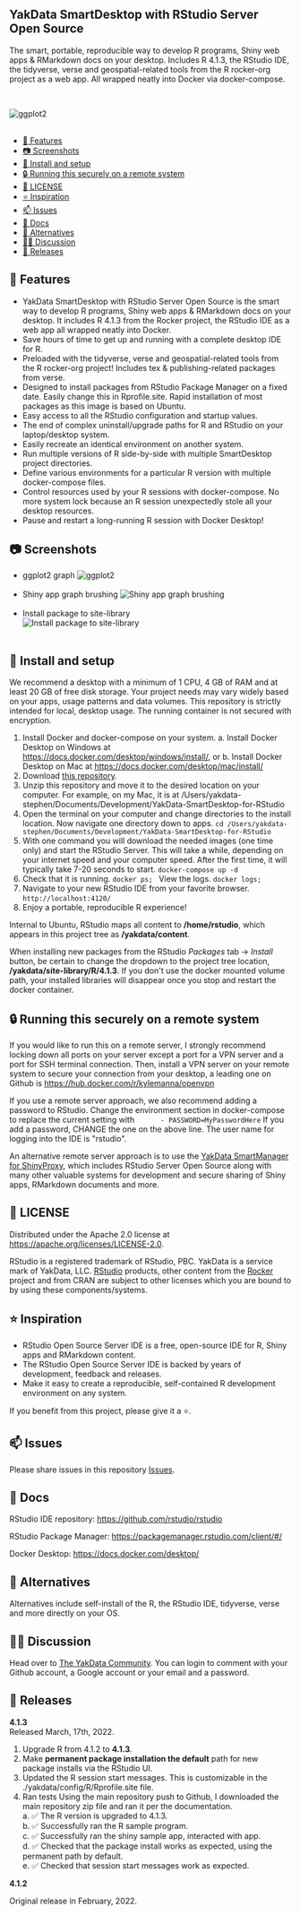 ## YakData SmartDesktop with RStudio Server Open Source
The smart, portable, reproducible way to develop R programs, Shiny web apps & RMarkdown docs on your desktop. Includes R 4.1.3, the RStudio IDE, the tidyverse, verse and geospatial-related tools from the R rocker-org project as a web app. All wrapped neatly into Docker via docker-compose.

<br/>

![ggplot2](./yakdata/screenshots/01_ggplot2.png)
<br/><br/>
  - [🚀 Features](#-features)
  - [📷 Screenshots](#-screenshots)
  - [🧰 Install and setup](#-install-and-setup)
  - [🔒 Running this securely on a remote system](#-running-this-securely-on-a-remote-system)
  - [🔐 LICENSE](#-license)
  - [⭐ Inspiration](#-inspiration)
  - [📫 Issues](#-issues)
  - [📘 Docs](#-docs)
  - [🎡 Alternatives](#-alternatives)
  - [🧑‍💻 Discussion](#-discussion)
  - [🎉 Releases](#-releases)

## 🚀 Features

* YakData SmartDesktop with RStudio Server Open Source is the smart way to develop R programs, Shiny web apps & RMarkdown docs on your desktop. It includes R 4.1.3 from the Rocker project, the RStudio IDE as a web app all wrapped neatly into Docker.
* Save hours of time to get up and running with a complete desktop IDE for R. 
* Preloaded with the tidyverse, verse and geospatial-related tools from the R rocker-org project! Includes tex & publishing-related packages from verse.
* Designed to install packages from RStudio Package Manager on a fixed date. Easily change this in Rprofile.site. Rapid installation of most packages as this image is based on Ubuntu.
* Easy access to all the RStudio configuration and startup values.
* The end of complex uninstall/upgrade paths for R and RStudio on your laptop/desktop system. 
* Easily recreate an identical environment on another system.
* Run multiple versions of R side-by-side with multiple SmartDesktop project directories.
* Define various environments for a particular R version with multiple docker-compose files.
* Control resources used by your R sessions with docker-compose. No more system lock because an R session unexpectedly stole all your desktop resources.
* Pause and restart a long-running R session with Docker Desktop!

## 📷 Screenshots

- ggplot2 graph
![ggplot2](./yakdata/screenshots/01_ggplot2.png)
<br/><br/>
- Shiny app graph brushing
![Shiny app graph brushing](./yakdata/screenshots/02_shiny_app_brushing.png)
<br/><br/>
- Install package to site-library<br/>
![Install package to site-library](./yakdata/screenshots/03_install_package_to_site-library.png)
<br/><br/>
## 🧰 Install and setup

We recommend a desktop with a minimum of 1 CPU, 4 GB of RAM and at least 20 GB of free disk storage.  Your project needs may vary widely based on your apps, usage patterns and data volumes. This repository is strictly intended for local, desktop usage. The running container is not secured with encryption.

1. Install Docker and docker-compose on your system.
   a. Install Docker Desktop on Windows at https://docs.docker.com/desktop/windows/install/, or
   b. Install Docker Desktop on Mac at https://docs.docker.com/desktop/mac/install/
2. Download [this repository](https://github.com/Stephen-McDaniel/YakData-SmartDesktop-RStudio/archive/refs/tags/4.1.3.zip
   ). 
3. Unzip this repository and move it to the desired location on your computer. For example, on my Mac, it is at /Users/yakdata-stephen/Documents/Development/YakData-SmartDesktop-for-RStudio
4. Open the terminal on your computer and change directories to the install location. Now navigate one directory down to apps.
   ```cd /Users/yakdata-stephen/Documents/Development/YakData-SmartDesktop-for-RStudio```
5. With one command you will download the needed images (one time only) and start the RStudio Server. This will take a while, depending on your internet speed and your computer speed. After the first time, it will typically take 7-20 seconds to start.
   ```docker-compose up -d```
6. Check that it is running. 
   ```docker ps; ``` View the logs. 
   ```docker logs;```
7. Navigate to your new RStudio IDE from your favorite browser. 
   ```http://localhost:4120/```
8. Enjoy a portable, reproducible R experience!

Internal to Ubuntu, RStudio maps all content to **/home/rstudio**, which appears in this project tree as **/yakdata/content**.

When installing new packages from the RStudio *Packages* tab -> *Install* button, be certain to change the dropdown to the project tree location, **/yakdata/site-library/R/4.1.3**. If you don't use the docker mounted volume path, your installed libraries will disappear once you stop and restart the docker container.



## 🔒 Running this securely on a remote system

If you would like to run this on a remote server, I strongly recommend locking down all ports on your server except a port for a VPN server and a port for SSH terminal connection. Then, install a VPN server on your remote system to secure your connection from your desktop, a leading one on Github is https://hub.docker.com/r/kylemanna/openvpn  

If you use a remote server approach, we also recommend adding a password to RStudio. Change the environment section in docker-compose to replace the current setting with 
```      - PASSWORD=MyPasswordHere``` 
If you add a password, CHANGE the one on the above line. The user name for logging into the IDE is "rstudio".

An alternative remote server approach is to use the [YakData SmartManager for ShinyProxy](https://github.com/Stephen-McDaniel/SmartManager-for-ShinyProxy), which includes RStudio Server Open Source along with many other valuable systems for development and secure sharing of Shiny apps, RMarkdown documents and more.

## 🔐 LICENSE

Distributed under the Apache 2.0 license at https://apache.org/licenses/LICENSE-2.0.

RStudio is a registered trademark of RStudio, PBC. YakData is a service mark of YakData, LLC. [RStudio](https://github.com/rstudio/rstudio) products, other content from the [Rocker](https://github.com/rocker-org/rocker-versioned2) project and from CRAN are subject to other licenses which you are bound to by using these components/systems.

## ⭐ Inspiration

* RStudio Open Source Server IDE is a free, open-source IDE for R, Shiny apps and RMarkdown content.
* The RStudio Open Source Server IDE is backed by years of development, feedback and releases.
* Make it easy to create a reproducible, self-contained R development environment on any system.

If you benefit from this project, please give it a ⭐.

## 📫 Issues

Please share issues in this repository [Issues](https://github.com/Stephen-McDaniel/YakData-SmartDesktop-RStudio/issues).

## 📘 Docs

RStudio IDE repository: https://github.com/rstudio/rstudio

RStudio Package Manager: https://packagemanager.rstudio.com/client/#/

Docker Desktop: https://docs.docker.com/desktop/


## 🎡 Alternatives

Alternatives include self-install of the R, the RStudio IDE, tidyverse, verse and more directly on your OS. 

## 🧑‍💻 Discussion

Head over to [The YakData Community](https://meta.yakdata.com). You can login to comment with your Github account, a Google account or your email and a password.

## 🎉 Releases

 **4.1.3**<br>
Released March, 17th, 2022.

1) Upgrade R from 4.1.2 to **4.1.3**.
2) Make **permanent package installation the default** path for new package installs via the RStudio UI.
3) Updated the R session start messages. This is customizable in the ./yakdata/config/R/Rprofile.site file.
4) Ran tests 
Using the main repository push to Github, I downloaded the main repository zip file and ran it per the documentation.<br>
a. ✅ The R version is upgraded to 4.1.3.<br>
b. ✅ Successfully ran the R sample program. <br>
c. ✅ Successfully ran the shiny sample app, interacted with app.<br>
d. ✅ Checked that the package install works as expected, using the permanent path by default.<br>
e. ✅ Checked that session start messages work as expected.<br>

**4.1.2**

Original release in February, 2022.
